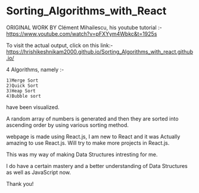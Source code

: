 # Sorting_Algorithms_with_React

ORIGINAL WORK BY Clément Mihailescu, his youtube tutorial :- https://www.youtube.com/watch?v=pFXYym4Wbkc&t=1925s

To visit the actual output, click on this link:-https://hrishikeshnikam2000.github.io/Sorting_Algorithms_with_react.github.io/

4 Algorithms, namely :-
  
 
    1)Merge Sort
    2)Quick Sort
    3)Heap Sort
    4)Bubble sort
    
have been visualized.
 
 
A random array of numbers is generated and then they are sorted into ascending order by using various sorting method.
 
webpage is made using React.js, I am new to React and it was Actually amazing to use React.js.
Will try to make more projects in React.js.
 
This was my way of making Data Structures intresting for me.

I do have a certain mastery and a better understanding of Data Structures as well as JavaScript now.



Thank you!
